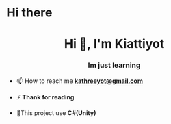 # Hi there 
<h1 align="center">Hi 👋, I'm Kiattiyot</h1>
<h3 align="center">Im just learning</h3>


- 📫 How to reach me **kathreeyot@gmail.com**

- ⚡ **Thank for reading**

- 🌱This project use **C#(Unity)**


